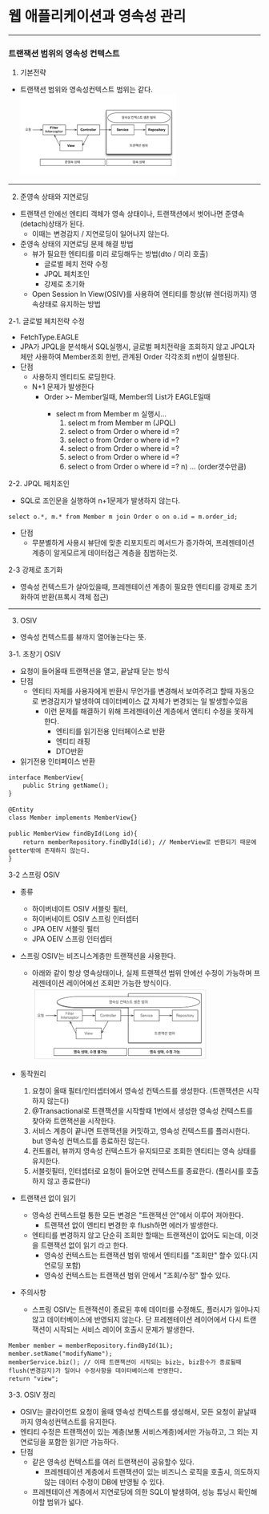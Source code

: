 # 웹 애플리케이션과 영속성 관리

---
### 트랜잭션 범위의 영속성 컨텍스트
1. 기본전략
- 트랜잭션 범위와 영속성컨텍스트 범위는 같다.
![img.png](../img/picture_13_1.png)

---

2. 준영속 상태와 지연로딩
- 트랜잭션 안에선 엔티티 객체가 영속 상태이나, 트랜잭션에서 벗어나면 준영속(detach)상태가 된다. 
  - 이때는 변경감지 / 지연로딩이 일어나지 않는다. 
- 준영속 상태의 지연로딩 문제 해결 방법
  - 뷰가 필요한 엔티티를 미리 로딩해두는 방법(dto / 미리 호출)
    - 글로벌 페치 전략 수정
    - JPQL 페치조인
    - 강제로 초기화 
  - Open Session In View(OSIV)를 사용하여 엔티티를 항상(뷰 렌더링까지) 영속상태로 유지하는 방법

2-1. 글로벌 페치전략 수정
- FetchType.EAGLE
- JPA가 JPQL을 분석해서 SQL실행시, 글로벌 페치전략을 조회하지 않고 JPQL자체만 사용하여 Member조회 한번, 관계된 Order 각각조회 n번이 실행된다.
- 단점
  - 사용하지 엔티티도 로딩한다. 
  - N+1 문제가 발생한다 
    - Order >- Member일때, Member의 List<Order>가 EAGLE일때 
      - select m from Member m 실행시...
        1) select m from Member m (JPQL)
        2) select o from Order o where id =?
        3) select o from Order o where id =?
        4) select o from Order o where id =?
        5) select o from Order o where id =?
        6) select o from Order o where id =?
        n) ... (order갯수만큼)

2-2. JPQL 페치조인
- SQL로 조인문을 실행하여 n+1문제가 발생하지 않는다.
```
select o.*, m.* from Member m join Order o on o.id = m.order_id;
```
- 단점
  - 무분별하게 사용시 뷰단에 맞춘 리포지토리 메서드가 증가하여, 프레젠테이션 계층이 알게모르게 데이터접근 계층을 침범하는것.

2-3 강제로 초기화
- 영속성 컨텍스트가 살아있을때, 프레젠테이션 계층이 필요한 엔티티를 강제로 초기화하여 반환(프록시 객체 접근)

---

3. OSIV
- 영속성 컨텍스트를 뷰까지 열어놓는다는 뜻.

3-1. 초창기 OSIV
  - 요청이 들어올때 트랜잭션을 열고, 끝날때 닫는 방식
  - 단점
    - 엔티티 자체를 사용자에게 반환시 무언가를 변경해서 보여주려고 할때 자동으로 변경감지가 발생하여 데이터베이스 값 자체가 변경되는 일 발생할수있음
      - 이런 문제를 해결하기 위해 프레젠테이션 계층에서 엔티티 수정을 못하게 한다. 
        - 엔티티를 읽기전용 인터페이스로 반환 
        - 엔티티 래핑 
        - DTO반환
  - 읽기전용 인터페이스 반환 
```
interface MemberView{
    public String getName();
}

@Entity
class Member implements MemberView{}

public MemberView findById(Long id){
    return memberRepository.findById(id); // MemberView로 반환되기 때문에 getter밖에 존재하지 않는다.
}
```

3-2 스프링 OSIV
- 종류 
  - 하이버네이트 OSIV 서블릿 필터, 
  - 하이버네이트 OSIV 스프링 인터셉터 
  - JPA OEIV 서블릿 필터 
  - JPA OEIV 스프링 인터셉터
- 스프링 OSIV는 비즈니스계층만 트랜잭션을 사용한다. 
  - 아래와 같이 항상 영속상태이나, 실제 트랜젝션 범위 안에선 수정이 가능하며 프레젠테이션 레이어에선 조회만 가능한 방식이다. 
![img.png](../img/picture_13_7.png)

- 동작원리 
  1. 요청이 올때 필터/인터셉터에서 영속성 컨텍스트를 생성한다. (트랜잭션은 시작하지 않는다)
  2. @Transactional로 트랜잭션을 시작할때 1번에서 생성한 영속성 컨텍스트를 찾아와 트랜잭션을 시작한다. 
  3. 서비스 계층이 끝나면 트랜잭션을 커밋하고, 영속성 컨텍스트를 플러시한다. but 영속성 컨텍스트를 종료하진 않는다. 
  4. 컨트롤러, 뷰까지 영속성 컨텍스트가 유지되므로 조회한 엔티티는 영속 상태를 유지한다. 
  5. 서블릿필터, 인터셉터로 요청이 들어오면 컨텍스트를 종료한다. (플러시를 호출하지 않고 종료한다)

- 트랜잭션 없이 읽기
  - 영속성 컨텍스트럴 통한 모든 변경은 "트랜잭션 안"에서 이루어 져야한다. 
    - 트랜잭션 없이 엔티티 변경한 후 flush하면 에러가 발생한다. 
  - 엔티티를 변경하지 않고 단순히 조회만 할때는 트랜잭션이 없어도 되는데, 이것을 트랜잭션 없이 읽기 라고 한다. 
    - 영속성 컨텍스트는 트랜잭션 범위 밖에서 엔티티를 "조회만" 할수 있다.(지연로딩 포함)
    - 영속성 컨텍스트는 트랜잭션 범위 안에서 "조회/수정" 할수 있다. 
- 주의사항
  - 스프링 OSIV는 트랜잭션이 종료된 후에 데이터를 수정해도, 플러시가 일어나지 않고 데이터베이스에 반영되지 않는다. 단 프레젠테이션 레이어에서 다시 트랜잭션이 시작되는 서비스 레이어 호출시 문제가 발생한다. 
```
Member member = memberRepository.findById(1L);
member.setName("modifyName"); 
memberService.biz(); // 이때 트랜잭션이 시작되는 biz는, biz함수가 종료될때 flush(변경감지)가 일어나 수정사항을 데이터베이스에 반영한다. 
return "view";
```

3-3. OSIV 정리 
- OSIV는 클라이언트 요청이 올때 영속성 컨텍스트를 생성해서, 모든 요청이 끝날때까지 영속성컨텍스트를 유지한다. 
- 엔티티 수정은 트랜잭션이 있는 계층(보통 서비스계층)에서만 가능하고, 그 외는 지연로딩을 포함한 읽기만 가능하다.
- 단점
  - 같은 영속성 컨텍스트를 여러 트랜잭션이 공유할수 있다. 
    - 프레젠테이션 계층에서 트랜잭션이 있는 비즈니스 로직을 호출시, 의도하지 않는 데이터 수정이 DB에 반영될 수 있다. 
  - 프레젠테이션 계층에서 지연로딩에 의한 SQL이 발생하여, 성능 튜닝시 확인해야할 범위가 넓다. 
  

